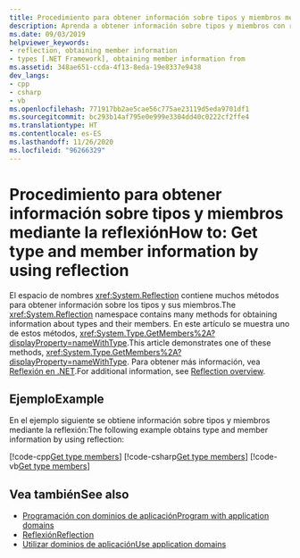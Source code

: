 ```yaml
---
title: Procedimiento para obtener información sobre tipos y miembros mediante la reflexión
description: Aprenda a obtener información sobre tipos y miembros con reflexión mediante el uso del espacio de nombres System.Reflection.
ms.date: 09/03/2019
helpviewer_keywords:
- reflection, obtaining member information
- types [.NET Framework], obtaining member information from
ms.assetid: 348ae651-ccda-4f13-8eda-19e8337e9438
dev_langs:
- cpp
- csharp
- vb
ms.openlocfilehash: 771917bb2ae5cae56c775ae23119d5eda9701df1
ms.sourcegitcommit: bc293b14af795e0e999e3304dd40c0222cf2ffe4
ms.translationtype: HT
ms.contentlocale: es-ES
ms.lasthandoff: 11/26/2020
ms.locfileid: "96266329"
---
```

# <a name="how-to-get-type-and-member-information-by-using-reflection"></a><span data-ttu-id="c23a5-103">Procedimiento para obtener información sobre tipos y miembros mediante la reflexión</span><span class="sxs-lookup"><span data-stu-id="c23a5-103">How to: Get type and member information by using reflection</span></span>

<span data-ttu-id="c23a5-104">El espacio de nombres <xref:System.Reflection> contiene muchos métodos para obtener información sobre los tipos y sus miembros.</span><span class="sxs-lookup"><span data-stu-id="c23a5-104">The <xref:System.Reflection> namespace contains many methods for obtaining information about types and their members.</span></span> <span data-ttu-id="c23a5-105">En este artículo se muestra uno de estos métodos, <xref:System.Type.GetMembers%2A?displayProperty=nameWithType>.</span><span class="sxs-lookup"><span data-stu-id="c23a5-105">This article demonstrates one of these methods, <xref:System.Type.GetMembers%2A?displayProperty=nameWithType>.</span></span> <span data-ttu-id="c23a5-106">Para obtener más información, vea [Reflexión en .NET](reflection.md).</span><span class="sxs-lookup"><span data-stu-id="c23a5-106">For additional information, see [Reflection overview](reflection.md).</span></span>
  
## <a name="example"></a><span data-ttu-id="c23a5-107">Ejemplo</span><span class="sxs-lookup"><span data-stu-id="c23a5-107">Example</span></span>

<span data-ttu-id="c23a5-108">En el ejemplo siguiente se obtiene información sobre tipos y miembros mediante la reflexión:</span><span class="sxs-lookup"><span data-stu-id="c23a5-108">The following example obtains type and member information by using reflection:</span></span>

[!code-cpp[Get type members](../../../samples/snippets/standard/reflection/memberinfo/gettypemembers.cpp)]
[!code-csharp[Get type members](../../../samples/snippets/standard/reflection/memberinfo/gettypemembers.cs)]
[!code-vb[Get type members](../../../samples/snippets/standard/reflection/memberinfo/gettypemembers.vb)]

## <a name="see-also"></a><span data-ttu-id="c23a5-109">Vea también</span><span class="sxs-lookup"><span data-stu-id="c23a5-109">See also</span></span>

- [<span data-ttu-id="c23a5-110">Programación con dominios de aplicación</span><span class="sxs-lookup"><span data-stu-id="c23a5-110">Program with application domains</span></span>](../app-domains/application-domains.md#programming-with-application-domains)
- [<span data-ttu-id="c23a5-111">Reflexión</span><span class="sxs-lookup"><span data-stu-id="c23a5-111">Reflection</span></span>](reflection.md)
- [<span data-ttu-id="c23a5-112">Utilizar dominios de aplicación</span><span class="sxs-lookup"><span data-stu-id="c23a5-112">Use application domains</span></span>](../app-domains/use.md)
